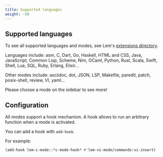 ```yaml
---
title: Supported languages
weight: -50
---
```


## Supported languages

To see all supported languages and modes, see Lem's [extensions directory](https://github.com/lem-project/lem/tree/main/extensions).

Languages include: asm, C, Dart, Go, Haskell, HTML and CSS, Java, JavaScript, Common Lisp, Scheme, Nim, OCaml, Python, Rust, Scala, Swift, Shell, Lua, SQL, Ruby, Erlang, Elixir…

Other modes include: asciidoc, dot, JSON, LSP, Makefile, paredit, patch, posix-shell, review, VI, yaml…

Please choose a mode on the sidebar to see more!

## Configuration

All modes support a hook mechanism. A hook allows to run an arbitrary
function when a mode is activated.

You can add a hook with `add-hook`.

For example:

```lisp
(add-hook lem-c-mode::*c-mode-hook* #'lem-vi-mode/commands:vi-insert)  ;; start in vi insert mode.
```
